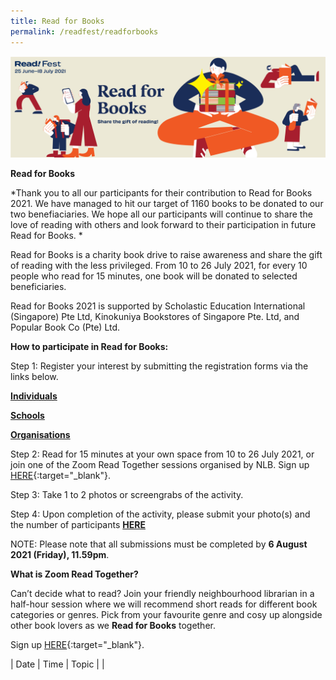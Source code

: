 ```yaml
---
title: Read for Books
permalink: /readfest/readforbooks
---
```

![banner RF](\images\RF_RFB.jpg)

**Read for Books**

*Thank you to all our participants for their contribution to Read for Books 2021. We have managed to hit our target of 1160 books to be donated to our two benefiaciaries. We hope  all our participants will continue to share the love of reading with others and look forward to their participation in future Read for Books. *

Read for Books is a charity book drive to raise awareness and share the gift of reading with the less privileged. From 10 to 26 July 2021, for every 10 people who read for 15 minutes, one book will be donated to selected beneficiaries. 

Read for Books 2021 is supported by Scholastic Education International (Singapore) Pte Ltd, Kinokuniya Bookstores of Singapore Pte. Ltd, and Popular Book Co (Pte) Ltd.



**How to participate in Read for Books:**

Step 1: Register your interest by submitting the registration forms via the links below.

**[Individuals](https://go.gov.sg/rfb-individual)**  

**[Schools](https://go.gov.sg/rfb-school)**  

**[Organisations](https://go.gov.sg/rfb-organisation)**  

Step 2: Read for 15 minutes at your own space from 10 to 26 July 2021, or join one of the Zoom Read Together sessions organised by NLB. Sign up [HERE](https://go.gov.sg/zoomrfb2021){:target="_blank"}.

Step 3: Take 1 to 2 photos or screengrabs of the activity.

Step 4: Upon completion of the activity, please submit your photo(s) and the number of participants **[HERE](https://go.gov.sg/rfb-submit)**  

NOTE: Please note that all submissions must be completed by **6 August 2021 (Friday), 11.59pm**.



**What is Zoom Read Together?**

Can’t decide what to read? Join your friendly neighbourhood librarian in a half-hour session where we will recommend short reads for different book categories or genres. Pick from your favourite genre and cosy up alongside other book lovers as we **Read for Books** together. 

Sign up [HERE](https://go.gov.sg/zoomrfb2021){:target="_blank"}.

| Date         | Time            | Topic                  |
|